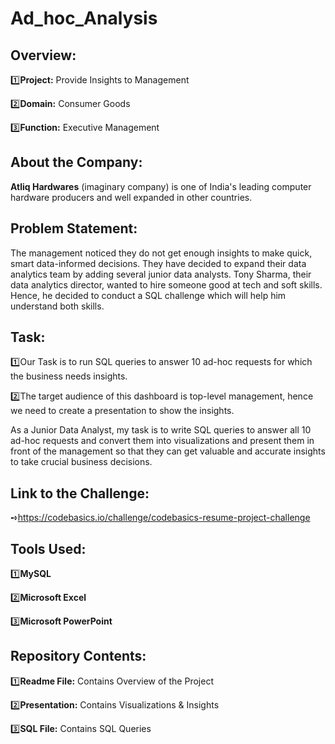 # Ad_hoc_Analysis
## Overview:
1️⃣**Project:** Provide Insights to Management 

2️⃣**Domain:** Consumer Goods

3️⃣**Function:** Executive Management
## About the Company: 
**Atliq Hardwares** (imaginary company) is one of India's leading computer hardware producers and well expanded in other countries.
## Problem Statement:
The management noticed they do not get enough insights to make quick, smart data-informed decisions. They have decided to expand their data analytics team by adding several junior data analysts. Tony Sharma, their data analytics director, wanted to hire someone good at tech and soft skills. Hence, he decided to conduct a SQL challenge which will help him understand both skills.
## Task:
1️⃣Our Task is to run SQL queries to answer 10 ad-hoc requests for which the business needs insights.

2️⃣The target audience of this dashboard is top-level management, hence we need to create a presentation to show the insights.

As a Junior Data Analyst, my task is to write SQL queries to answer all 10 ad-hoc requests and convert them into visualizations and present them in front of the management so that they can get valuable and accurate insights to take crucial business decisions.
## Link to the Challenge: 
➺https://codebasics.io/challenge/codebasics-resume-project-challenge
## Tools Used:
1️⃣**MySQL**

2️⃣**Microsoft Excel**

3️⃣**Microsoft PowerPoint**
## Repository Contents:
1️⃣**Readme File:** Contains Overview of the Project

2️⃣**Presentation:** Contains Visualizations & Insights 

3️⃣**SQL File:** Contains SQL Queries
